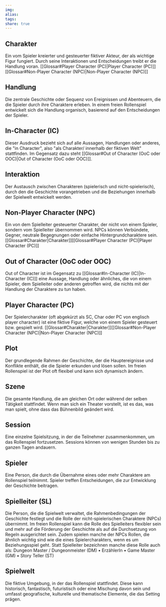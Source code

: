 ```yaml
---
img: 
alias: 
tags: 
share: true
---
```

## Charakter 
Ein vom Spieler kreierter und gesteuerter fiktiver Akteur, der als wichtige Figur fungiert. Durch seine Interaktionen und Entscheidungen treibt er die Handlung voran. [[Glossar#Player Character (PC)|Player Character (PC)]][[Glossar#Non-Player Character (NPC)|Non-Player Character (NPC)]]

## Handlung
Die zentrale Geschichte oder Sequenz von Ereignissen und Abenteuern, die die Spieler durch ihre Charaktere erleben. In einem freien Rollenspiel entwickelt sich die Handlung organisch, basierend auf den Entscheidungen der Spieler.

## In-Character (IC)
Dieser Ausdruck bezieht sich auf alle Aussagen, Handlungen oder anderes, die "in Character", also "als Charakter/ innerhalb der fiktiven Welt" stattfinden. Im Gegensatz dazu steht [[Glossar#Out of Character (OoC oder OOC)|Out of Character (OoC oder OOC)]].

## Interaktion
Der Austausch zwischen Charakteren (spielerisch und nicht-spielerisch), durch den die Geschichte vorangetrieben und die Beziehungen innerhalb der Spielwelt entwickelt werden.

## Non-Player Character (NPC)
Ein von dem Spielleiter gesteuerter Charakter, der nicht von einem Spieler, sondern vom Spielleiter übernommen wird. NPCs können Verbündete, Gegner, neutrale Begegnungen oder einfache Hintergrundcharaktere sein. [[Glossar#Charakter|Charakter]][[Glossar#Player Character (PC)|Player Character (PC)]]

## Out of Character (OoC  oder OOC)
Out of Character ist im Gegensatz zu [[Glossar#In-Character (IC)|In-Character (IC)]] eine Aussage, Handlung oder ähnliches, die von einem Spieler, dem Spielleiter oder anderen getroffen wird, die nichts mit der Handlung der Charaktere zu tun haben.

## Player Character (PC)
Der Spielercharakter (oft abgekürzt als SC, Char oder PC von englisch player character) ist eine fiktive Figur, welche von einem Spieler gesteuert bzw. gespielt wird.
[[Glossar#Charakter|Charakter]][[Glossar#Non-Player Character (NPC)|Non-Player Character (NPC)]]

## Plot
Der grundlegende Rahmen der Geschichte, der die Hauptereignisse und Konflikte enthält, die die Spieler erkunden und lösen sollen. Im freien Rollenspiel ist der Plot oft flexibel und kann sich dynamisch ändern.

## Szene
Die gesamte Handlung, die am gleichen Ort oder während der selben Tätigkeit stattfindet. Wenn man sich ein Theater vorstellt, ist es das, was man spielt, ohne dass das Bühnenbild geändert wird.

## Session
Eine einzelne Spielsitzung, in der die Teilnehmer zusammenkommen, um das Rollenspiel fortzusetzen. Sessions können von wenigen Stunden bis zu ganzen Tagen andauern.

## Spieler
Eine Person, die durch die Übernahme eines oder mehr Charaktere am Rollenspiel teilnimmt. Spieler treffen Entscheidungen, die zur Entwicklung der Geschichte beitragen.

## Spielleiter (SL)
Die Person, die die Spielwelt verwaltet, die Rahmenbedingungen der Geschichte festlegt und die Rolle der nicht-spielerischen Charaktere (NPCs) übernimmt. Im freien Rollenspiel kann die Rolle des Spielleiters flexibler sein und mehr auf die Förderung der Geschichte als auf die Durchsetzung von Regeln ausgerichtet sein. Zudem spielen manche der NPCs Rollen, die ähnlich wichtig sind wie die eines Spielercharakters, wenn es um Beziehungsspiel geht. Statt Spielleiter bezeichnen manche diese Rolle auch als: Dungeon Master / Dungeonmeister (DM) • ErzählerIn • Game Master (GM) • Story Teller (ST)

## Spielwelt
Die fiktive Umgebung, in der das Rollenspiel stattfindet. Diese kann historisch, fantastisch, futuristisch oder eine Mischung davon sein und umfasst geografische, kulturelle und thematische Elemente, die das Setting prägen.